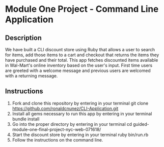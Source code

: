 # Module One Project - Command Line Application 

## Description 
We have built a CLI discount store using Ruby that allows a user to search for items, add those items to a cart and checkout that returns the items they have purchased and their total. This app fetches discounted items available in Wal-Mart's online inventory based on the user's input. First time users are greeted with a welcome message and previous users are welcomed with a returning message. 

## Instructions 
1. Fork and clone this repository by entering in your terminal  git clone https://github.com/ronaldcnunez/CLI-Application.git
2. Install all gems necessary to run this app by entering in your terminal   bundle install 
3. Go into the proper directory by entering in your terminal  cd  guided-module-one-final-project-nyc-web-071618/
4. Start the discount store by entering in your terminal  ruby bin/run.rb
5. Follow the instructions on the command line. 
